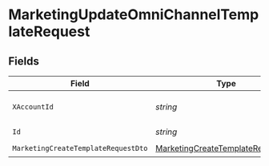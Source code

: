 # MarketingUpdateOmniChannelTemplateRequest


## Fields

| Field                                                                                             | Type                                                                                              | Required                                                                                          | Description                                                                                       |
| ------------------------------------------------------------------------------------------------- | ------------------------------------------------------------------------------------------------- | ------------------------------------------------------------------------------------------------- | ------------------------------------------------------------------------------------------------- |
| `XAccountId`                                                                                      | *string*                                                                                          | :heavy_check_mark:                                                                                | The account identifier                                                                            |
| `Id`                                                                                              | *string*                                                                                          | :heavy_check_mark:                                                                                | N/A                                                                                               |
| `MarketingCreateTemplateRequestDto`                                                               | [MarketingCreateTemplateRequestDto](../../Models/Components/MarketingCreateTemplateRequestDto.md) | :heavy_check_mark:                                                                                | N/A                                                                                               |